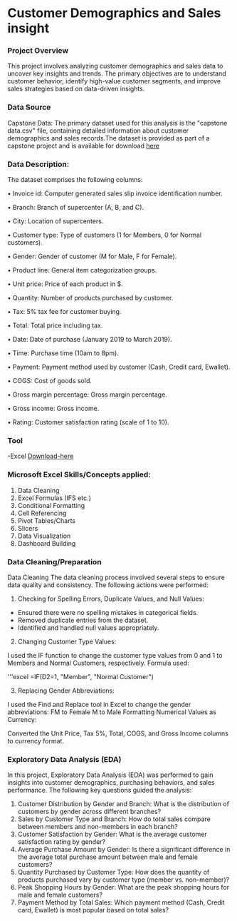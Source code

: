 # Customer Demographics and Sales insight

### Project Overview

This project involves analyzing customer demographics and sales data to uncover key insights and trends. The primary objectives are to understand customer behavior, identify high-value customer segments, and improve sales strategies based on data-driven insights.

### Data Source

Capstone Data: The primary dataset used for this analysis is the "capstone data.csv" file, containing detailed information about customer demographics and sales records.The dataset is provided as part of a capstone project and is available for download [here](https://docs.google.com/spreadsheets/d/1SCc8RT-ckz2B5BhcDQ8DOarPRgIWmU7S/edit?usp=drive_link&ouid=105676808417011957014&rtpof=true&sd=true)

### Data Description:

The dataset comprises the following columns:

•	Invoice id: Computer generated sales slip invoice identification number.


•	Branch: Branch of supercenter (A, B, and C).

•	City: Location of supercenters.

•	Customer type: Type of customers (1 for Members, 0 for Normal customers).

•	Gender: Gender of customer (M for Male, F for Female).

•	Product line: General item categorization groups.

•	Unit price: Price of each product in $.

•	Quantity: Number of products purchased by customer.

•	Tax: 5% tax fee for customer buying.

•	Total: Total price including tax.

•	Date: Date of purchase (January 2019 to March 2019).

•	Time: Purchase time (10am to 8pm).

•	Payment: Payment method used by customer (Cash, Credit card, Ewallet).

•	COGS: Cost of goods sold.

•	Gross margin percentage: Gross margin percentage.

•	Gross income: Gross income.

•	Rating: Customer satisfaction rating (scale of 1 to 10).

### Tool

-Excel [Download-here](https://www.microsoft.com/en-us/microsoft-365/excel)

### Microsoft Excel Skills/Concepts applied:

1. Data Cleaning
2. Excel Formulas (IFS etc.)
3. Conditional Formatting
4. Cell Referencing
5. Pivot Tables/Charts
6. Slicers
7. Data Visualization
8. Dashboard Building

### Data Cleaning/Preparation

Data Cleaning
The data cleaning process involved several steps to ensure data quality and consistency. The following actions were performed:

1. Checking for Spelling Errors, Duplicate Values, and Null Values:
- Ensured there were no spelling mistakes in categorical fields.
- Removed duplicate entries from the dataset.
- Identified and handled null values appropriately.

2. Changing Customer Type Values:

I used the IF function to change the customer type values from 0 and 1 to Members and Normal Customers, respectively.
Formula used: 

'''excel
=IF(D2=1, "Member", "Normal Customer")

3. Replacing Gender Abbreviations:

I used the Find and Replace tool in Excel to change the gender abbreviations:
FM to Female
M to Male
Formatting Numerical Values as Currency:

Converted the Unit Price, Tax 5%, Total, COGS, and Gross Income columns to currency format.

### Exploratory Data Analysis (EDA)

In this project, Exploratory Data Analysis (EDA) was performed to gain insights into customer demographics, purchasing behaviors, and sales performance. The following key questions guided the analysis:
1. Customer Distribution by Gender and Branch: What is the distribution of customers by gender across different branches?
2. Sales by Customer Type and Branch: How do total sales compare between members and non-members in each branch?
3. Customer Satisfaction by Gender: What is the average customer satisfaction rating by gender?
4. Average Purchase Amount by Gender: Is there a significant difference in the average total purchase amount between male and female customers?
5. Quantity Purchased by Customer Type: How does the quantity of products purchased vary by customer type (member vs. non-member)?
6. Peak Shopping Hours by Gender: What are the peak shopping hours for male and female customers?
7. Payment Method by Total Sales: Which payment method (Cash, Credit card, Ewallet) is most popular based on total sales?

